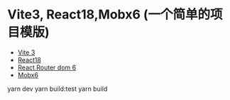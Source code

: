 # Vite3, React18,Mobx6 (一个简单的项目模版)


- [Vite 3](https://vitejs.dev/guide/)
- [React18](https://react.docschina.org/)
- [React Router dom 6](https://reactrouter.com/en/main)
- [Mobx6](https://mobx.js.org/README.html)



yarn dev
yarn build:test
yarn build
